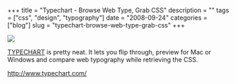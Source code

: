 +++
title = "Typechart - Browse Web Type, Grab CSS"
description = ""
tags = ["css", "design", "typography"]
date = "2008-09-24"
categories = ["blog"]
slug = "typechart-browse-web-type-grab-css"
+++



  <div class="notebook-screenshot"><a href="http://www.typechart.com/"><img src="http://media.konigi.com/bluga/wt48da8ab694cf0_0.jpg"/></a></div><p><a href="http://www.typechart.com/">TYPECHART</a> is pretty neat. It lets you flip through, preview for Mac or Windows and compare web typography while retrieving the CSS.</p>
    
  <a href="http://www.typechart.com/">http://www.typechart.com/</a>
